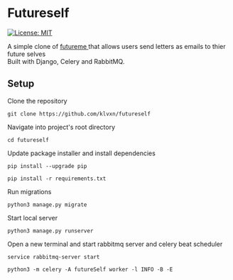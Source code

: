 # Futureself

[![License: MIT](https://img.shields.io/badge/License-MIT-yellow.svg)](https://opensource.org/licenses/MIT)

A simple clone of <a href="https://futureme.org"> futureme </a> that allows users send letters as emails to thier future selves <br>
Built with Django, Celery and RabbitMQ.

## Setup

Clone the repository

```
git clone https://github.com/klvxn/futureself
```

Navigate into project's root directory
```
cd futureself
```

Update package installer and install dependencies
```
pip install --upgrade pip

pip install -r requirements.txt
```
Run migrations
```
python3 manage.py migrate
```


Start local server
```
python3 manage.py runserver
```

Open a new terminal and start rabbitmq server and celery beat scheduler
```
service rabbitmq-server start

python3 -m celery -A futureSelf worker -l INFO -B -E
```
